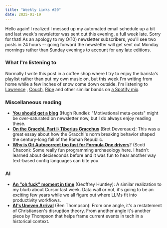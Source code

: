 ```yaml
---
title: "Weekly Links #20"
date: 2025-01-19
---
```


Hello again! I realized I messed up my automated email schedule up a bit and last week's
newsletter was sent out this evening, a full week late. Sorry for that! As an apology to
my O(10) newsletter subscribers, you'll see two posts in 24 hours -- going forward the
newsletter will get sent out Monday mornings rather than Sunday evenings to account for
any late editions.

### What I'm listening to
Normally I write this post in a coffee shop where I try to enjoy the barista's playlist rather
than put my own music on, but this week I'm writing from home while a few inches of snow
come down outside. I'm listening to
[Lawrence](https://open.spotify.com/artist/5rwUYLyUq8gBsVaOUcUxpE?si=_gYt8VJGScy_FvoQyVi0BQ)
, [Couch](https://open.spotify.com/artist/3nYyLjhw4mYzYfJePsCJYJ?si=95c4ad295472465b),
[Ripe](https://open.spotify.com/artist/19lQ2rJLlP71FOKESiMNJT?si=04d0609857d34e76) and
other similar bands on [a Spotify
mix](https://open.spotify.com/playlist/37i9dQZF1E35hP85frhhed?si=4c7e71c160ec4485).

### Miscellaneous reading
- [**You should get a blog**](https://www.hughrundle.net/you-should-get-a-blog/) (Hugh
  Rundle): "Motivational meta-posts" might be over-saturated on newsletter now, but I do
  always enjoy reading these.
- [**On the Gracchi, Part I: Tiberius
  Gracchus**](https://acoup.blog/2025/01/17/collections-on-the-gracchi-part-i-tiberius-gracchus/)
  (Bret Devereaux): This was a great essay about how the Gracchi's norm breaking behavior
  shaped the century-long fall of the Roman Republic.
- [**Why is Git Autocorrect too fast for Formula One
  drivers**](https://blog.gitbutler.com/why-is-git-autocorrect-too-fast-for-formula-one-drivers/)?
  (Scott Chacon): Some really fun programming archaeology here. I hadn't learned about
  deciseconds before and it was fun to hear another way text-based config languages can
  bite you.

### AI

- [**An "oh fuck" moment in time**](https://ghuntley.com/oh-fuck/) (Geoffrey Huntley): A
  similar realization to my blurb about Cursor last week. Data wall or not, it's going to
  be an exciting few years while we all figure out where LLMs fit into productivity
  workflows.
- [**AI's Uneven Arrival**](https://stratechery.com/2025/ais-uneven-arrival/) (Ben
  Thompson): From one angle, it's a restatement of Christiansen's disruption theory. From
  another angle it's another piece by Thompson that helps frame current events in tech in
  a historical context.


